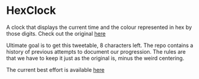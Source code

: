 # HexClock

A clock that displays the current time and the colour represented in hex by those digits.
Check out the original [here](http://www.jacopocolo.com/hexclock/)

Ultimate goal is to get this tweetable, 8 characters left.
The repo contains a history of previous attempts to document our progression.
The rules are that we have to keep it just as the original is, minus the weird centering.

The current best effort is available [here](https://hexclock.github.io/HexClock/147.html)
